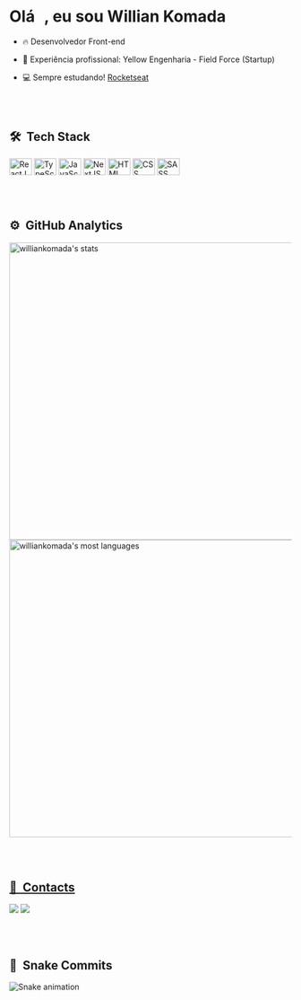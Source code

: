 <h1 align="left">Olá <img src="https://raw.githubusercontent.com/kaueMarques/kaueMarques/master/hi.gif" width="10x">, eu sou Willian Komada</h1>

- 🔥 Desenvolvedor Front-end

- 🔭 Experiência profissional: Yellow Engenharia - Field Force (Startup)

- 💻 Sempre estudando! [Rocketseat](https://app.rocketseat.com.br/me/williankomada)

<br><br>

## 🛠 &nbsp;Tech Stack
<div style="display: inline_block">
	<img align="center" alt="ReactJS" height="30" width="40" src="https://cdn.jsdelivr.net/gh/devicons/devicon/icons/react/react-original.svg">
	<img align="center" alt="TypeScript" height="30" width="40" src="https://cdn.jsdelivr.net/gh/devicons/devicon/icons/typescript/typescript-plain.svg">
	<img align="center" alt="JavaScript" height="30" width="40" src="https://cdn.jsdelivr.net/gh/devicons/devicon/icons/javascript/javascript-plain.svg">
	<img align="center" alt="NextJS" height="30" width="40" src="https://cdn.jsdelivr.net/gh/devicons/devicon/icons/nextjs/nextjs-original.svg">
	<img align="center" alt="HTML" height="30" width="40" src="https://cdn.jsdelivr.net/gh/devicons/devicon/icons/html5/html5-plain.svg">
 	<img align="center" alt="CSS" height="30" width="40" src="https://cdn.jsdelivr.net/gh/devicons/devicon/icons/css3/css3-plain.svg">
	<img align="center" alt="SASS" height="30" width="40" src="https://cdn.jsdelivr.net/gh/devicons/devicon/icons/sass/sass-original.svg">
</div>

<br><br>

## ⚙️ &nbsp;GitHub Analytics
<div align="left">
	<a href="https://github.com/williankomada">
	<img width="530em" src="https://github-readme-stats.vercel.app/api?username=williankomada&show_icons=true&theme=midnight-purple&border_color=7f3ace&include_all_commits=true&count_private=true" alt="williankomada's stats">
	<img width="530em" src="https://github-readme-stats.vercel.app/api/top-langs/?username=williankomada&layout=compact&langs_count=5&theme=midnight-purple&border_color=7f3ace" alt="williankomada's most languages">
</div>
	
<br><br>

## 🤙 &nbsp;Contacts
<div>
	<a href="https://api.whatsapp.com/send?phone=5512992033336" target="_blank"><img src="https://img.shields.io/badge/WhatsApp-25D366?style=for-the-badge&logo=whatsapp&logoColor=white" target="_blank"></a>
	<a href="https://www.linkedin.com/in/willian-komada-aa705a172/" target="_blank"><img src="https://img.shields.io/badge/LinkedIn-0077B5?style=for-the-badge&logo=linkedin&logoColor=white" target="_blank"></a>
</div>
	
<br><br>

## 🐍 &nbsp;Snake Commits 
![Snake animation](https://github.com/williankomada/williankomada/blob/output/github-contribution-grid-snake.svg)
	
	
